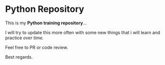 # Python Repository

This is my **Python training repository**...

I will try to update this more often with some new things that i will learn and practice _over time._

Feel free to PR or code review.

Best regards.
